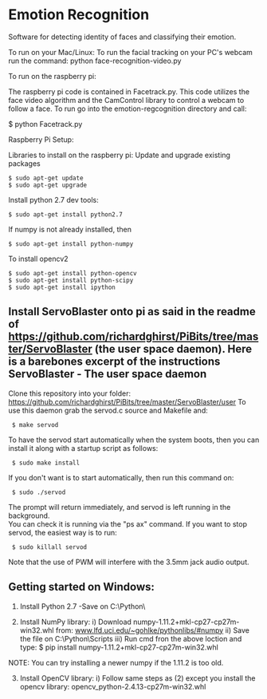# Emotion Recognition
Software for detecting identity of faces and classifying their emotion.

To run on your Mac/Linux:
	To run the facial tracking on your PC's webcam run the command:
		python face-recognition-video.py

To run on the raspberry pi:

The raspberry pi code is contained in Facetrack.py. This code utilizes
the face video algorithm and the CamControl library to control a webcam
to follow a face. To run go into the emotion-regcognition directory and call:

$ python Facetrack.py

Raspberry Pi Setup:

Libraries to install on the raspberry pi:
Update and upgrade existing packages
	
	$ sudo apt-get update
	$ sudo apt-get upgrade

Install python 2.7 dev tools:

	$ sudo apt-get install python2.7

If numpy is not already installed, then 

	$ sudo apt-get install python-numpy

To install opencv2
	
	$ sudo apt-get install python-opencv
	$ sudo apt-get install python-scipy
	$ sudo apt-get install ipython
	
Install ServoBlaster onto pi as said in the readme of 
	https://github.com/richardghirst/PiBits/tree/master/ServoBlaster
	(the user space daemon). Here is a barebones excerpt of the instructions
ServoBlaster - The user space daemon
-----------------------------------
Clone this repository into your folder: https://github.com/richardghirst/PiBits/tree/master/ServoBlaster/user
To use this daemon grab the servod.c source and Makefile and:

	 $ make servod

To have the servod start automatically when the system boots, then you can
install it along with a startup script as follows:

	 $ sudo make install 

If you don't want is to start automatically, then run this command on:

	 $ sudo ./servod

The prompt will return immediately, and servod is left running in the background.  
You can check it is running via the "ps ax" command. If you want to stop servod,
the easiest way is to run:

	 $ sudo killall servod

Note that the use of PWM will interfere with the 3.5mm jack audio output.


Getting started on Windows:
---------------------------
1) Install Python 2.7
	-Save on C:\Python\

2) Install NumPy library:
	i)   Download numpy-1.11.2+mkl-cp27-cp27m-win32.whl from:
		www.lfd.uci.edu/~gohlke/pythonlibs/#numpy
	ii)  Save the file on C:\Python\Scripts
	iii) Run cmd fron the above loction and type:
	 $ pip install numpy-1.11.2+mkl-cp27-cp27m-win32.whl

NOTE: You can try installing a newer numpy if the 1.11.2 is too old.

3) Install OpenCV library:
	i) Follow same steps as (2) except you install the opencv library:
		opencv_python-2.4.13-cp27m-win32.whl

